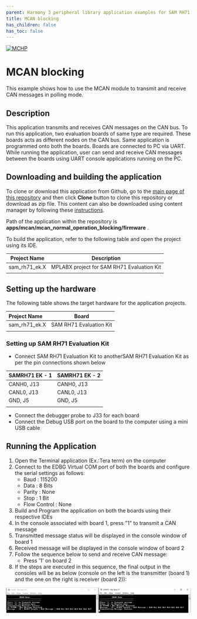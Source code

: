 ```yaml
---
parent: Harmony 3 peripheral library application examples for SAM RH71 family
title: MCAN blocking 
has_children: false
has_toc: false
---
```


[![MCHP](https://www.microchip.com/ResourcePackages/Microchip/assets/dist/images/logo.png)](https://www.microchip.com)

# MCAN blocking

This example shows how to use the MCAN module to transmit and receive CAN messages in polling mode.

## Description

This application transmits and receives CAN messages on the CAN bus. To run this application, two evaluation boards of same type are required. These boards acts as different nodes on the CAN bus. Same application is programmed onto both the boards. Boards are connected to PC via UART. While running the application, user can send and receive CAN messages between the boards using UART console applications running on the PC.

## Downloading and building the application

To clone or download this application from Github, go to the [main page of this repository](https://github.com/Microchip-MPLAB-Harmony/csp_apps_sam_rh71) and then click **Clone** button to clone this repository or download as zip file.
This content can also be downloaded using content manager by following these [instructions](https://github.com/Microchip-MPLAB-Harmony/contentmanager/wiki).

Path of the application within the repository is **apps/mcan/mcan_normal_operation_blocking/firmware** .

To build the application, refer to the following table and open the project using its IDE.

| Project Name      | Description                                    |
| ----------------- | ---------------------------------------------- |
| sam_rh71_ek.X | MPLABX project for SAM RH71 Evaluation Kit |
|||

## Setting up the hardware

The following table shows the target hardware for the application projects.

| Project Name| Board|
|:---------|:---------:|
| sam_rh71_ek.X | SAM RH71 Evaluation Kit
|||

### Setting up SAM RH71 Evaluation Kit

- Connect SAM RH71 Evaluation Kit to anotherSAM RH71 Evaluation Kit as per the pin connections shown below

| SAMRH71 EK - 1    | SAMRH71 EK - 2     |
| ----------------- | ------------------ |
| CANH0, J13        | CANH0, J13         |
| CANL0, J13        | CANL0, J13         |
| GND, J5           | GND, J5            |
|||

- Connect the debugger probe to J33 for each board
- Connect the Debug USB port on the board to the computer using a mini USB cable

## Running the Application

1. Open the Terminal application (Ex.:Tera term) on the computer
2. Connect to the EDBG Virtual COM port of both the boards and configure the serial settings as follows:
    - Baud : 115200
    - Data : 8 Bits
    - Parity : None
    - Stop : 1 Bit
    - Flow Control : None
3. Build and Program the application on both the boards using their respective IDEs
4. In the console associated with board 1, press "1" to transmit a CAN message
5. Transmitted message status will be displayed in the console window of board 1
6. Received message will be displayed in the console window of board 2
7. Follow the sequence below to send and receive CAN message:
    - Press '1' on board 2
8. If the steps are executed in this sequence, the final output in the consoles will be as below (console on the left is the transmitter (board 1) and the one on the right is receiver (board 2)):

  ![output](images/output_mcan_normal_operation_blocking.png)
